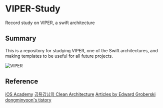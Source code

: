 # VIPER-Study
Record study on VIPER, a swift architecture

## Summary
This is a repository for studying VIPER, one of the Swift architectures, and making templates to be useful for all future projects.

![VIPER](https://github.com/MojitoBar/VIPER-Study/viperImage.png)


## Reference
[iOS Academy](https://www.youtube.com/watch?v=hFLdbWEE3_Y)
[곰튀김님의 Clean Architecture](https://www.youtube.com/watch?v=jVyA5DV6r8w)
[Articles by Edward Groberski](https://medium.com/slalom-build/clean-architecture-for-ios-development-using-the-viper-pattern-fac30f5d29fc)
[dongminyoon's tistory](https://dongminyoon.tistory.com/42)
